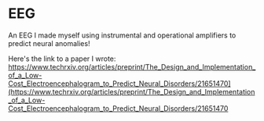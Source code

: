 # EEG
An EEG I made myself using instrumental and operational amplifiers to predict neural anomalies!

Here's the link to a paper I wrote: https://www.techrxiv.org/articles/preprint/The_Design_and_Implementation_of_a_Low-Cost_Electroencephalogram_to_Predict_Neural_Disorders/21651470](https://www.techrxiv.org/articles/preprint/The_Design_and_Implementation_of_a_Low-Cost_Electroencephalogram_to_Predict_Neural_Disorders/21651470
